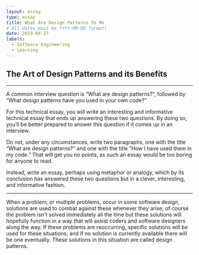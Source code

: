 ```yaml
---
layout: essay
type: essay
title: What Are Design Patterns To Me
# All dates must be YYYY-MM-DD format!
date: 2019-04-27
labels:
  - Software Engineering
  - Learning
---
```

## The Art of Design Patterns and its Benefits
-----
A common interview question is “What are design patterns?”, followed by “What design patterns have you used in your own code?”

For this technical essay, you will write an interesting and informative technical essay that ends up answering these two questions. By doing so, you’ll be better prepared to answer this question if it comes up in an interview.

Do not, under any circumstances, write two paragraphs, one with the title “What are design patterns?” and one with the title “How I have used them in my code.” That will get you no points, as such an essay would be too boring for anyone to read.

Instead, write an essay, perhaps using metaphor or analogy, which by its conclusion has answered these two questions but in a clever, interesting, and informative fashion.

-----

When a problem, or multiple problems, occur in some software design, solutions are used to combat against these whenever they arise; of course the problem isn't solved immediately all the time but these solutions will hopefully function in a way that will assist coders and software designers along the way. If these problems are reoccurring, specific solutions will be used for these situations; and if no solution is currently available there will be one eventually. These solutions in this situation are called design patterns. 
